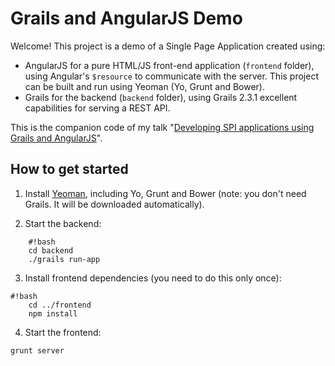 # Grails and AngularJS Demo

Welcome! This project is a demo of a Single Page Application created using:

* AngularJS for a pure HTML/JS front-end application (`frontend` folder), using Angular's `$resource` to communicate with the server. This project can be built and run using Yeoman (Yo, Grunt and Bower).
* Grails for the backend (`backend` folder), using Grails 2.3.1 excellent capabilities for serving a REST API.

This is the companion code of my talk "[Developing SPI applications using Grails and AngularJS](http://www.slideshare.net/alvarosanchezmariscal/codemotion2013)".

## How to get started

1. Install [Yeoman](http://yeoman.io), including Yo, Grunt and Bower (note: you don't need Grails. It will be downloaded automatically).

2. Start the backend:
```
	#!bash
	cd backend
	./grails run-app
```
		
3. Install frontend dependencies (you need to do this only once):
```
#!bash
	cd ../frontend
	npm install
```
		
4. Start the frontend:
```
grunt server
```
